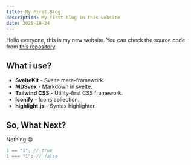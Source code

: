 ```yaml
---
title: My First Blog
description: My first blog in this website
date: 2025-10-24
---
```


Hello everyone, this is my new website. You can check the source code from [this repository](https://github.com/hyperz111/hyperz111.github.io).

## What i use?

- **SvelteKit** - Svelte meta-framework.
- **MDSvex** - Markdown in svelte.
- **Tailwind CSS** - Utility-first CSS framework.
- **Iconify** - Icons collection.
- **highlight.js** - Syntax highlighter.

## So, What Next?

Nothing 😁

```js
1 == "1"; // true
1 === "1"; // false
```

